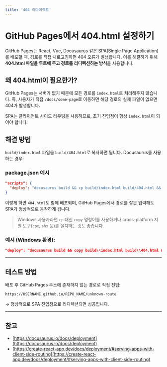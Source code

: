 ```yaml
---
title: '404 리다이렉트'
---
```



# GitHub Pages에서 404.html 설정하기

GitHub Pages는 React, Vue, Docusaurus 같은 SPA(Single Page Application)를 배포할 때, 경로를 직접 새로고침하면 404 오류가 발생합니다. 이를 해결하기 위해 **404.html 파일을 루트에 두고 경로를 리디렉션하는 방식**을 사용합니다.

## 왜 404.html이 필요한가?

GitHub Pages는 서버가 없기 때문에 모든 경로를 `index.html`로 처리해주지 않습니다.
즉, 사용자가 직접 `/docs/some-page`로 이동하면 해당 경로의 실제 파일이 없으면 404가 발생합니다.

SPA는 클라이언트 사이드 라우팅을 사용하므로, 초기 진입점이 항상 `index.html`이 되어야 합니다.

## 해결 방법

`build/index.html` 파일을 `build/404.html`로 복사하면 됩니다.
Docusaurus를 사용하는 경우:

### package.json 예시

```json
"scripts": {
  "deploy": "docusaurus build && cp build/index.html build/404.html && docusaurus deploy"
}
```

이렇게 하면 `404.html`도 함께 배포되며, GitHub Pages에서 경로를 잘못 입력해도 SPA가 정상적으로 동작하게 됩니다.

> Windows 사용자라면 `cp` 대신 `copy` 명령어를 사용하거나 cross-platform 지원 도구(`cpx`, `shx` 등)를 설치하는 것도 좋습니다.

### 예시 (Windows 환경):

```json
"deploy": "docusaurus build && copy build\\index.html build\\404.html && docusaurus deploy"
```

---

## 테스트 방법

배포 후 GitHub Pages 주소에 존재하지 않는 경로로 직접 진입:

```
https://USERNAME.github.io/REPO_NAME/unknown-route
```

→ 정상적으로 SPA 진입점으로 리디렉션되면 성공입니다.

---

## 참고

* [https://docusaurus.io/docs/deployment](https://docusaurus.io/docs/deployment)
* [https://create-react-app.dev/docs/deployment/#serving-apps-with-client-side-routing](https://create-react-app.dev/docs/deployment/#serving-apps-with-client-side-routing)
